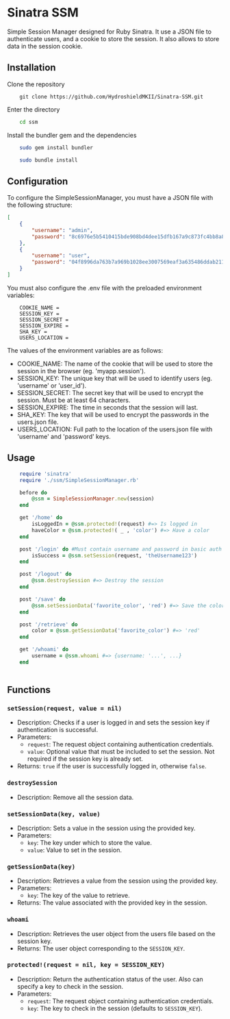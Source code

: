# Sinatra SSM
 Simple Session Manager designed for Ruby Sinatra. It use a JSON file to authenticate users, and a cookie to store the session. It also allows to store data in the session cookie.

## Installation
Clone the repository
```
    git clone https://github.com/HydroshieldMKII/Sinatra-SSM.git
```
Enter the directory
```bash
    cd ssm
```
Install the bundler gem and the dependencies
```bash
    sudo gem install bundler
```
```bash
    sudo bundle install
```

## Configuration
To configure the SimpleSessionManager, you must have a JSON file with the following structure:
```json
[
    {
        "username": "admin",
        "password": "8c6976e5b5410415bde908bd4dee15dfb167a9c873fc4bb8a81f6f2ab448a918"
    },
    {
        "username": "user",
        "password": "04f8996da763b7a969b1028ee3007569eaf3a635486ddab211d512c85b9df8fb"
    }
]
```
You must also configure the .env file with the preloaded environment variables:
```env
    COOKIE_NAME = 
    SESSION_KEY = 
    SESSION_SECRET = 
    SESSION_EXPIRE = 
    SHA_KEY = 
    USERS_LOCATION =
```
The values of the environment variables are as follows:
- COOKIE_NAME: The name of the cookie that will be used to store the session in the browser (eg. 'myapp.session').
- SESSION_KEY: The unique key that will be used to identify users (eg. 'username' or 'user_id').
- SESSION_SECRET: The secret key that will be used to encrypt the session. Must be at least 64 characters.
- SESSION_EXPIRE: The time in seconds that the session will last.
- SHA_KEY: The key that will be used to encrypt the passwords in the users.json file.
- USERS_LOCATION: Full path to the location of the users.json file with 'username' and 'password' keys.

## Usage
```ruby
    require 'sinatra'
    require './ssm/SimpleSessionManager.rb'

    before do
        @ssm = SimpleSessionManager.new(session)
    end

    get '/home' do
        isLoggedIn = @ssm.protected!(request) #=> Is logged in
        haveColor = @ssm.protected!( _ , 'color') #=> Have a color
    end

    post '/login' do #Must contain username and password in basic auth
        isSuccess = @ssm.setSession(request, 'theUsername123') 
    end

    post '/logout' do
        @ssm.destroySession #=> Destroy the session
    end

    post '/save' do
        @ssm.setSessionData('favorite_color', 'red') #=> Save the color in the cookie
    end

    post '/retrieve' do
        color = @ssm.getSessionData('favorite_color') #=> 'red'
    end

    get '/whoami' do
        username = @ssm.whoami #=> {username: '...', ...}
    end
    
```

## Functions

### `setSession(request, value = nil)`
- Description: Checks if a user is logged in and sets the session key if authentication is successful.
- Parameters:
  - `request`: The request object containing authentication credentials.
  - `value`: Optional value that must be included to set the session. Not required if the session key is already set.
- Returns: `true` if the user is successfully logged in, otherwise `false`.

### `destroySession`
- Description: Remove all the session data.

### `setSessionData(key, value)`
- Description: Sets a value in the session using the provided key.
- Parameters:
  - `key`: The key under which to store the value.
  - `value`: Value to set in the session.

### `getSessionData(key)`
- Description: Retrieves a value from the session using the provided key.
- Parameters:
  - `key`: The key of the value to retrieve.
- Returns: The value associated with the provided key in the session.

### `whoami`
- Description: Retrieves the user object from the users file based on the session key.
- Returns: The user object corresponding to the `SESSION_KEY`.

### `protected!(request = nil, key = SESSION_KEY)`
- Description: Return the authentication status of the user. Also can specify a key to check in the session.
- Parameters:
  - `request`: The request object containing authentication credentials.
  - `key`: The key to check in the session (defaults to `SESSION_KEY`).

    

